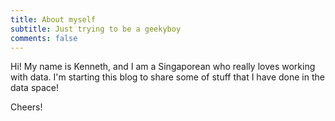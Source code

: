 ```yaml
---
title: About myself
subtitle: Just trying to be a geekyboy
comments: false
---
```


Hi! My name is Kenneth, and I am a Singaporean who really loves working with data. I'm starting this blog to share some of stuff that I have done in the data space! 

Cheers!